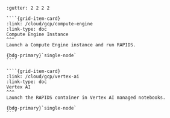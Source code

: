 `````{grid} 1 2 2 3
:gutter: 2 2 2 2

````{grid-item-card}
:link: /cloud/gcp/compute-engine
:link-type: doc
Compute Engine Instance
^^^
Launch a Compute Engine instance and run RAPIDS.

{bdg-primary}`single-node`
````

````{grid-item-card}
:link: /cloud/gcp/vertex-ai
:link-type: doc
Vertex AI
^^^
Launch the RAPIDS container in Vertex AI managed notebooks.

{bdg-primary}`single-node`
````

`````
